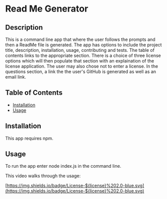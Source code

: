 # Read Me Generator
         
## Description
This is a command line app that where the user follows the prompts and then a ReadMe file is generated. The app has options to include the project title, description, installation, usage, contributing and tests.  The table of contents links to the appropriate section. There is a choice of three license options which will then populate that section with an explaination of the license application. The user may also chose not to enter a license. In the questions section, a link the the user's GitHub is generated as well as an email link.

## Table of Contents
* [Installation](#installation)
* [Usage](#usage)


## Installation
This app requires npm.
## Usage
To run the app enter node index.js in the command line. 

This video walks through the usage:

[https://img.shields.io/badge/License-${license}%202.0-blue.svg](https://img.shields.io/badge/License-${license}%202.0-blue.svg)





